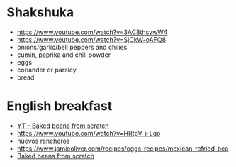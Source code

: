 # Shakshuka
- https://www.youtube.com/watch?v=3AC8thsvwW4
- https://www.youtube.com/watch?v=SjCkW-oAFQ8
- onions/garlic/bell peppers and chilies
- cumin, paprika and chili powder
- eggs
- coriander or parsley
- bread

# English breakfast
- [YT - Baked beans from scratch](https://mytastycurry.com/homemade-baked-beans-recipe-from-scratch)
- https://www.youtube.com/watch?v=HRtpV_j-Lqo
- huevos rancheros
- https://www.jamieoliver.com/recipes/eggs-recipes/mexican-refried-bea
- [Baked beans from scratch](https://mytastycurry.com/homemade-baked-beans-recipe-from-scratch)
